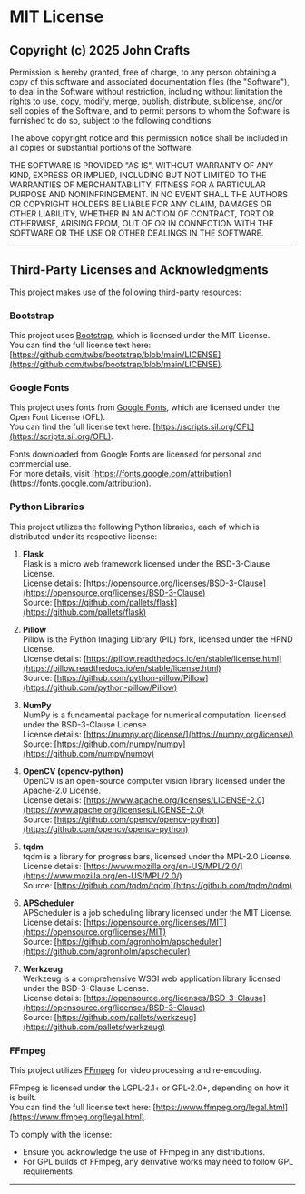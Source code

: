 # MIT License

## Copyright (c) 2025 John Crafts

Permission is hereby granted, free of charge, to any person obtaining a copy
of this software and associated documentation files (the "Software"), to deal
in the Software without restriction, including without limitation the rights
to use, copy, modify, merge, publish, distribute, sublicense, and/or sell
copies of the Software, and to permit persons to whom the Software is
furnished to do so, subject to the following conditions:

The above copyright notice and this permission notice shall be included in all
copies or substantial portions of the Software.

THE SOFTWARE IS PROVIDED "AS IS", WITHOUT WARRANTY OF ANY KIND, EXPRESS OR
IMPLIED, INCLUDING BUT NOT LIMITED TO THE WARRANTIES OF MERCHANTABILITY,
FITNESS FOR A PARTICULAR PURPOSE AND NONINFRINGEMENT. IN NO EVENT SHALL THE
AUTHORS OR COPYRIGHT HOLDERS BE LIABLE FOR ANY CLAIM, DAMAGES OR OTHER
LIABILITY, WHETHER IN AN ACTION OF CONTRACT, TORT OR OTHERWISE, ARISING FROM,
OUT OF OR IN CONNECTION WITH THE SOFTWARE OR THE USE OR OTHER DEALINGS IN THE
SOFTWARE.

---

## Third-Party Licenses and Acknowledgments

This project makes use of the following third-party resources:

### Bootstrap
This project uses [Bootstrap](https://getbootstrap.com/), which is licensed under the MIT License.  
You can find the full license text here: [https://github.com/twbs/bootstrap/blob/main/LICENSE](https://github.com/twbs/bootstrap/blob/main/LICENSE).

### Google Fonts
This project uses fonts from [Google Fonts](https://fonts.google.com/), which are licensed under the Open Font License (OFL).  
You can find the full license text here: [https://scripts.sil.org/OFL](https://scripts.sil.org/OFL).  

Fonts downloaded from Google Fonts are licensed for personal and commercial use.  
For more details, visit [https://fonts.google.com/attribution](https://fonts.google.com/attribution).

### Python Libraries

This project utilizes the following Python libraries, each of which is distributed under its respective license:

1. **Flask**  
   Flask is a micro web framework licensed under the BSD-3-Clause License.  
   License details: [https://opensource.org/licenses/BSD-3-Clause](https://opensource.org/licenses/BSD-3-Clause)  
   Source: [https://github.com/pallets/flask](https://github.com/pallets/flask)

2. **Pillow**  
   Pillow is the Python Imaging Library (PIL) fork, licensed under the HPND License.  
   License details: [https://pillow.readthedocs.io/en/stable/license.html](https://pillow.readthedocs.io/en/stable/license.html)  
   Source: [https://github.com/python-pillow/Pillow](https://github.com/python-pillow/Pillow)

3. **NumPy**  
   NumPy is a fundamental package for numerical computation, licensed under the BSD-3-Clause License.  
   License details: [https://numpy.org/license/](https://numpy.org/license/)  
   Source: [https://github.com/numpy/numpy](https://github.com/numpy/numpy)

4. **OpenCV (opencv-python)**  
   OpenCV is an open-source computer vision library licensed under the Apache-2.0 License.  
   License details: [https://www.apache.org/licenses/LICENSE-2.0](https://www.apache.org/licenses/LICENSE-2.0)  
   Source: [https://github.com/opencv/opencv-python](https://github.com/opencv/opencv-python)

5. **tqdm**  
   tqdm is a library for progress bars, licensed under the MPL-2.0 License.  
   License details: [https://www.mozilla.org/en-US/MPL/2.0/](https://www.mozilla.org/en-US/MPL/2.0/)  
   Source: [https://github.com/tqdm/tqdm](https://github.com/tqdm/tqdm)

6. **APScheduler**  
   APScheduler is a job scheduling library licensed under the MIT License.  
   License details: [https://opensource.org/licenses/MIT](https://opensource.org/licenses/MIT)  
   Source: [https://github.com/agronholm/apscheduler](https://github.com/agronholm/apscheduler)

7. **Werkzeug**  
   Werkzeug is a comprehensive WSGI web application library licensed under the BSD-3-Clause License.  
   License details: [https://opensource.org/licenses/BSD-3-Clause](https://opensource.org/licenses/BSD-3-Clause)  
   Source: [https://github.com/pallets/werkzeug](https://github.com/pallets/werkzeug)

### FFmpeg
This project utilizes [FFmpeg](https://ffmpeg.org/) for video processing and re-encoding.

FFmpeg is licensed under the LGPL-2.1+ or GPL-2.0+, depending on how it is built.  
You can find the full license text here: [https://www.ffmpeg.org/legal.html](https://www.ffmpeg.org/legal.html).  

To comply with the license:
- Ensure you acknowledge the use of FFmpeg in any distributions.
- For GPL builds of FFmpeg, any derivative works may need to follow GPL requirements.

---
